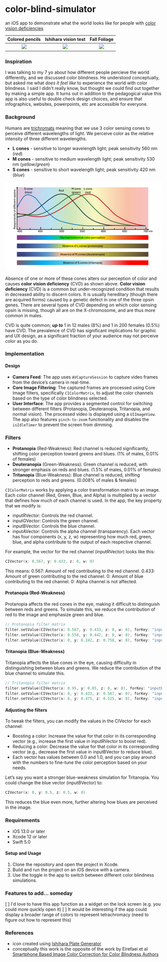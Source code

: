 # color-blind-simulator
an iOS app to demonstrate what the world looks like for people with [color vision deficiencies](https://www.nei.nih.gov/learn-about-eye-health/eye-conditions-and-diseases/color-blindness#:~:text=What%20is%20color%20blindness%3F,vision%20deficiency%20runs%20in%20families.)

Colored pencils            |  Ishihara vision test    |   Fall Foliage
:-------------------------:|:------------------------:|:-------------------------:
 <img src="https://github.com/nickmmark/color-blind-simulator/blob/main/Figures/Colored_Pencils.GIF" width="125"> | <img src="https://github.com/nickmmark/color-blind-simulator/blob/main/Figures/Ishihara_Color_test.GIF" width="125"> | <img src="https://github.com/nickmmark/color-blind-simulator/blob/main/Figures/Fall_foliage.GIF" width="550"> |

### Inspiration
I was talking to my 7 yo about how different people percieve the world differently, and we discussed color blindness. He understood conceptually, but asked me what _does it feel like_ to experience the world with color blindness. I said I didn't really know, but thought we could find out together by making a simple app. It turns out in addition to the pedagogical value this app is also useful to double check design choices, and ensure that infographics, websites, powerpoints, etc are accessible for everyone.

### Background
Humans are [trichromats](https://en.wikipedia.org/wiki/Trichromacy) meaning that we use 3 color sensing cones to perceive different wavelengths of light. We perceive color as the relative intensity of three different wavelengths.
- **L cones** - sensitive to longer wavelength light; peak sensitivity 560 nm (_red_)
- **M cones** - sensitive to medium wavelength light; peak sensitivity 530 nm (_yellow/green_)
- **S cones** - sensitive to short wavelength light; peak sensitivity 420 nm (_blue_)

![Plot of wavelength of light versus responsivity of human cone and rod cells](https://github.com/nickmmark/color-blind-simulator/blob/main/Figures/Cone_wavelengths_and_perception.jpg)

Absence of one or more of these cones alters our perception of color and causes **color vision deficiency** (CVD) as shown above. **Color vision deficiency** (CVD) is a common but under-recognized condition that results in decreased ability to discern colors. It is usually hereditary (though there are acquired forms) caused by a genetic defect in one of the three opsin genes. There are several types of CVD depending on which color sensing opsin is missing, though all are on the X-chromosome, and are thus more common in males.

CVD is quite common; ***up to*** 1 in 12 males (8%) and 1 in 200 females (0.5%) have CVD. The prevalence of CVD has significant implications for graphic and UX design, as a significant fraction of your audience may not perceive color as you do.

### Implementation
#### Design
- **Camera Feed**: The app uses `AVCaptureSession` to capture video frames from the device’s camera in real-time.
- **Core Image Filtering**: The captured frames are processed using Core Image filters, specifically `CIColorMatrix`, to adjust the color channels based on the type of color blindness selected.
- **User Interface**: The app provides a segmented control for switching between different filters (Protanopia, Deuteranopia, Tritanopia, and normal vision). The processed video is displayed using a `UIImageView`. The app also features `pinch-to-zoom` functionality and disables the `isIdleTimer` to prevent the screen from dimming.

### Filters
- **Protanopia** (Red-Weakness): Red channel is reduced significantly, shifting color perception toward greens and blues. (1% of males, 0.01% of females)
- **Deuteranopia** (Green-Weakness): Green channel is reduced, with stronger emphasis on reds and blues. (1.5% of males, 0.01% of females)
- **Tritanopia** (Blue-Weakness): Blue channel is reduced, shifting perception to reds and greens. (0.008% of males & females)

`CIColorMatrix` works by applying a color transformation matrix to an image. Each color channel (Red, Green, Blue, and Alpha) is multiplied by a vector that defines how much of each channel is used. In the app, the key property that we modify is:
- inputRVector: Controls the red channel.
- inputGVector: Controls the green channel.
- inputBVector: Controls the blue channel.
- inputAVector: Controls the alpha channel (transparency).
Each vector has four components (x, y, z, w) representing how much red, green, blue, and alpha contribute to the output of each respective channel.

For example, the vector for the red channel (inputRVector) looks like this:
```swift
CIVector(x: 0.567, y: 0.433, z: 0, w: 0)
```
This means:
0.567: Amount of red contributing to the red channel.
0.433: Amount of green contributing to the red channel.
0: Amount of blue contributing to the red channel.
0: Alpha channel is not affected.

#### Protanopia (Red-Weakness)
Protanopia affects the red cones in the eye, making it difficult to distinguish between reds and greens. To simulate this, we reduce the contribution of red to the image and emphasize green and blue.
```swift
// Protanopia filter matrix
filter.setValue(CIVector(x: 0.567, y: 0.433, z: 0, w: 0), forKey: "inputRVector") // Red channel reduced
filter.setValue(CIVector(x: 0.558, y: 0.442, z: 0, w: 0), forKey: "inputGVector")  // Keep green
filter.setValue(CIVector(x: 0, y: 0.242, z: 0.758, w: 0), forKey: "inputBVector")  // Boost blue

```

#### Tritanopia (Blue-Weakness)
Tritanopia affects the blue cones in the eye, causing difficulty in distinguishing between blues and greens. We reduce the contribution of the blue channel to simulate this.

```swift
// Tritanopia filter matrix
filter.setValue(CIVector(x: 0.95, y: 0.05, z: 0, w: 0), forKey: "inputRVector")    // Mostly red
filter.setValue(CIVector(x: 0, y: 0.433, z: 0.567, w: 0), forKey: "inputGVector")  // Green with blue
filter.setValue(CIVector(x: 0, y: 0.475, z: 0.525, w: 0), forKey: "inputBVector")  // Reduce blue
```

#### Adjusting the filters
To tweak the filters, you can modify the values in the CIVector for each channel:
- Boosting a color: Increase the value for that color in its corresponding vector (e.g., increase the first value in inputRVector to boost red).
- Reducing a color: Decrease the value for that color in its corresponding vector (e.g., decrease the first value in inputBVector to reduce blue).
- Each vector has values between 0.0 and 1.0, and you can play around with the numbers to fine-tune the color perception based on your needs.

Let’s say you want a stronger blue-weakness simulation for Tritanopia. You could change the blue vector (inputBVector) to:
```swift
CIVector(x: 0, y: 0.5, z: 0.5, w: 0)
```
This reduces the blue even more, further altering how blues are perceived in the image.


### Requirements
- iOS 13.0 or later
- Xcode 12 or later
- Swift 5.0

#### Setup and Usage
1. Clone the repository and open the project in Xcode.
2. Build and run the project on an iOS device with a camera.
3. Use the toggle in the app to switch between different color blindness simulations.

### Features to add... someday
[ ] I'd love to have this app function as a widget on the lock screen (e.g. you could more quickly open it)
[ ] It would be interesting if the app could display a broader range of colors to represent tetrachromacy (need to figure out how to represent this)

### References
- icon created using [Ishihara Plate Generator](https://franciscouzo.github.io/ishihara/)
- conceptually this work is the opposite of the work by Elrefaei et al [Smartphone Based Image Color Correction for Color Blindness
Authors](https://online-journals.org/index.php/i-jim/article/view/8160)

